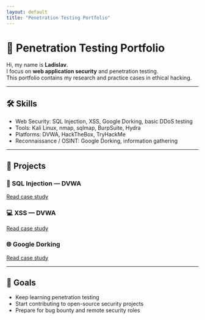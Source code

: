 ```yaml
---
layout: default
title: "Penetration Testing Portfolio"
---
```


# 🔐 Penetration Testing Portfolio

Hi, my name is **Ladislav**.  
I focus on **web application security** and penetration testing.  
This portfolio contains my research and practice cases in ethical hacking.  

---

## 🛠 Skills
- Web Security: SQL Injection, XSS, Google Dorking, basic DDoS testing  
- Tools: Kali Linux, nmap, sqlmap, BurpSuite, Hydra  
- Platforms: DVWA, HackTheBox, TryHackMe  
- Reconnaissance / OSINT: Google Dorking, information gathering
---

## 📂 Projects
### 🔎 SQL Injection — DVWA
[Read case study](./sql-injection-dvwa/report.md)

### 💻 XSS — DVWA
[Read case study](./xss-dvwa/report.md)

### 🌐 Google Dorking
[Read case study](./google-dorking/report.md)

---

## 🎯 Goals
- Keep learning penetration testing  
- Start contributing to open-source security projects  
- Prepare for bug bounty and remote security roles
